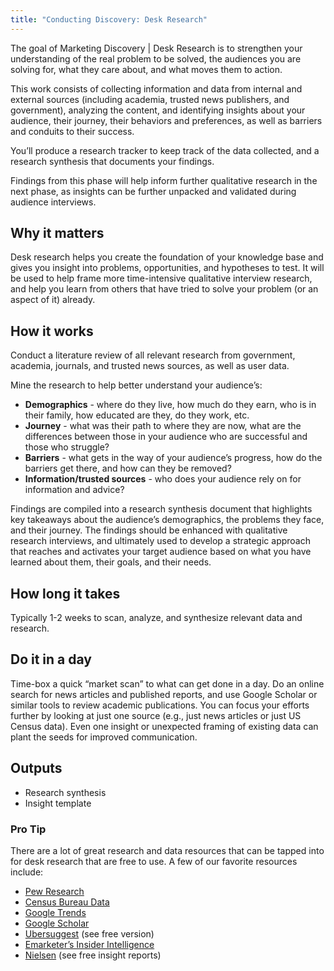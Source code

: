 ```yaml
---
title: "Conducting Discovery: Desk Research"
---
```


The goal of Marketing Discovery \| Desk Research is to strengthen your understanding of the real problem to be solved, the audiences you are solving for, what they care about, and what moves them to action.

This work consists of collecting information and data from internal and external sources (including academia, trusted news publishers, and government), analyzing the content, and identifying insights about your audience, their journey, their behaviors and preferences, as well as barriers and conduits to their success.

You’ll produce a research tracker to keep track of the data collected, and a research synthesis that documents your findings.

Findings from this phase will help inform further qualitative research in the next phase, as insights can be further unpacked and validated during audience interviews.

## Why it matters

Desk research helps you create the foundation of your knowledge base and gives you insight into problems, opportunities, and hypotheses to test. It will be used to help frame more time-intensive qualitative interview research, and help you learn from others that have tried to solve your problem (or an aspect of it) already.

## How it works

Conduct a literature review of all relevant research from government, academia, journals, and trusted news sources, as well as user data.

Mine the research to help better understand your audience’s:

- **Demographics** - where do they live, how much do they earn, who is in their family, how educated are they, do they work, etc.
- **Journey** - what was their path to where they are now, what are the differences between those in your audience who are successful and those who struggle?
- **Barriers** - what gets in the way of your audience’s progress, how do the barriers get there, and how can they be removed?
- **Information/trusted sources** - who does your audience rely on for information and advice?

Findings are compiled into a research synthesis document that highlights key takeaways about the audience’s demographics, the problems they face, and their journey. The findings should be enhanced with qualitative research interviews, and ultimately used to develop a strategic approach that reaches and activates your target audience based on what you have learned about them, their goals, and their needs.

## How long it takes

Typically 1-2 weeks to scan, analyze, and synthesize relevant data and research.

## Do it in a day

Time-box a quick “market scan” to what can get done in a day. Do an online search for news articles and published reports, and use Google Scholar or similar tools to review academic publications. You can focus your efforts further by looking at just one source (e.g., just news articles or just US Census data). Even one insight or unexpected framing of existing data can plant the seeds for improved communication.

## Outputs

- Research synthesis
- Insight template

<div class="usa-alert usa-alert--info margin-top-5">
    <div class="usa-alert__body">
        <h3 class="usa-alert__heading">Pro Tip</h3>
        <p class="usa-alert__text">
            There are a lot of great research and data resources that can be tapped into for desk research that are free to use. A few of our favorite resources include:
        </p>
        <p class="usa-alert__text">
            <ul>
                <li><a href="https://www.pewresearch.org/">Pew Research</a> </li>
                <li><a href="https://data.census.gov/">Census Bureau Data</a> </li>
                <li><a href="https://trends.google.com/trends/">Google Trends</a> </li>
                <li><a href="https://scholar.google.com/">Google Scholar</a> </li>
                <li><a href="https://neilpatel.com/ubersuggest/">Ubersuggest</a> (see free version)</li>
                <li><a href="https://www.emarketer.com/topics/category/emarketer">Emarketer’s Insider Intelligence</a></li>
                <li><a href="https://www.nielsen.com/insights/2021/insights/">Nielsen</a> (see free insight reports)</li>
            </ul>
        </p>
    </div>
</div>
